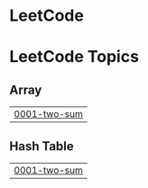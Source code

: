 # LeetCode
<!---LeetCode Topics Start-->
# LeetCode Topics
## Array
|  |
| ------- |
| [0001-two-sum](https://github.com/HyunbeenLim/LeetCode/tree/master/0001-two-sum) |
## Hash Table
|  |
| ------- |
| [0001-two-sum](https://github.com/HyunbeenLim/LeetCode/tree/master/0001-two-sum) |
<!---LeetCode Topics End-->
